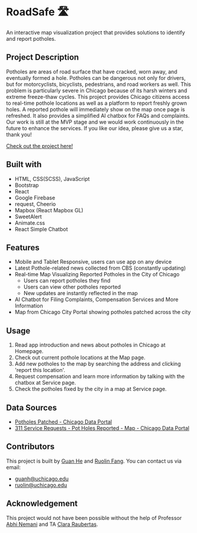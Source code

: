 # RoadSafe 🛣️

An interactive map visualization project that provides solutions to identify and report potholes.

## Project Description

Potholes are areas of road surface that have cracked, worn away, and eventually formed a hole. Potholes can be dangerous not only for drivers, but for motorcyclists, bicyclists, pedestrians, and road workers as well. This problem is particularly severe in Chicago because of its harsh winters and extreme freeze-thaw cycles.
This project provides Chicago citizens access to real-time pothole locations as well as a platform to report freshly grown holes. A reported pothole will immediately show on the map once page is refreshed. It also provides a simplified AI chatbox for FAQs and complaints.
Our work is still at the MVP stage and we would work continuously in the future to enhance the services. If you like our idea, please give us a star, thank you!

[Check out the project here!](https://roadsafe-a9d03.firebaseapp.com)

## Built with

- HTML, CSS(SCSS), JavaScript
- Bootstrap
- React
- Google Firebase
- request, Cheerio
- Mapbox (React Mapbox GL)
- SweetAlert
- Animate.css
- React Simple Chatbot

## Features

- Mobile and Tablet Responsive, users can use app on any device
- Latest Pothole-related news collected from CBS (constantly updating)
- Real-time Map Visualizing Reported Potholes in the City of Chicago
    - Users can report potholes they find
    - Users can view other potholes reported
    - New updates are instantly reflected in the map
- AI Chatbot for Filing Complaints, Compensation Services and More Information
- Map from Chicago City Portal showing potholes patched across the city

## Usage

1. Read app introduction and news about potholes in Chicago at Homepage.
2. Check out current pothole locations at the Map page.
3. Add new potholes to the map by searching the address and clicking 'report this location'.
4. Request compensation and learn more information by talking with the chatbox at Service page.
5. Check the potholes fixed by the city in a map at Service page.

## Data Sources

- [Potholes Patched - Chicago Data Portal](https://data.cityofchicago.org/Transportation/Potholes-Patched/wqdh-9gek/data)
- [311 Service Requests - Pot Holes Reported - Map - Chicago Data Portal](https://data.cityofchicago.org/Service-Requests/311-Service-Requests-Pot-Holes-Reported-Map/xfzx-rx2y)

## Contributors

This project is built by [Guan He](https://github.com/heguanelvis) and [Ruolin Fang](https://github.com/Caarolin).
You can contact us via email:

- guanh@uchicago.edu
- ruolin@uchicago.edu

## Acknowledgement

This project would not have been possible without the help of Professor [Abhi Nemani](https://github.com/abhinemani) and TA [Clara Raubertas](https://github.com/clararaubertas).

